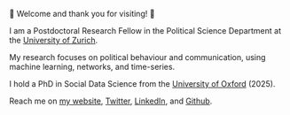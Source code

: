 👋  Welcome and thank you for visiting! 👋

I am a Postdoctoral Research Fellow in the Political Science Department at the [University of Zurich](https://www.ipz.uzh.ch/en.html).

My research focuses on political behaviour and communication, using machine learning, networks, and time-series.

I hold a PhD in Social Data Science from the [University of Oxford](https://www.ox.ac.uk/) (2025).

Reach me on [my website](https://giulianoformisano.github.io), [Twitter](https://twitter.com/giuformisano), [LinkedIn](https://www.linkedin.com/in/giuliano-formisano-78764a138/), and [Github](https://github.com/giulianoformisano).


<!---I am a PhD Candidate in Social Data Science at the [University of Oxford](https://www.ox.ac.uk/), as an [ESRC](https://www.granduniondtp.ac.uk/) and [Nuffield College](https://www.nuffield.ox.ac.uk/) Scholar.

My research focuses on public opinion and political polarisation, using machine learning, natural language processing, network analysis, and time-series.

Alongside my PhD, I collaborate with Oxford’s [Department of Politics](https://www.politics.ox.ac.uk/), and [Science Po's Centre for European Studies and Comparative Politics.](https://www.sciencespo.fr/centre-etudes-europeennes/en.html).

I completed an MPhil in Politics (Oxford, 2021) and a BA in Politics and International Relations (Exeter, 2019).

Reach me on [my website](https://giulianoformisano.github.io), [Twitter](https://twitter.com/giuformisano), [LinkedIn](https://www.linkedin.com/in/giuliano-formisano-78764a138/), and [Github](https://github.com/giulianoformisano).


<!---
giulianoformisano/giulianoformisano is a ✨ special ✨ repository because its `README.md` (this file) appears on your GitHub profile.
You can click the Preview link to take a look at your changes.
--->
